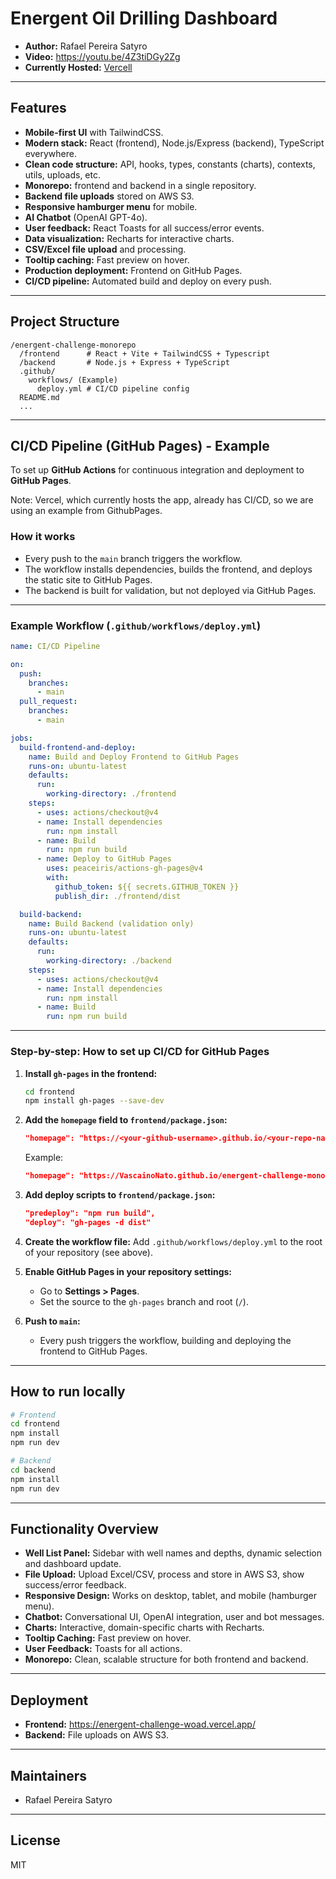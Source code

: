 # Energent Oil Drilling Dashboard

- **Author:** Rafael Pereira Satyro
- **Video:** https://youtu.be/4Z3tiDGy2Zg
- **Currently Hosted:** [Vercell](https://energent-challenge-woad.vercel.app/)

---

## Features

- **Mobile-first UI** with TailwindCSS.
- **Modern stack:** React (frontend), Node.js/Express (backend), TypeScript everywhere.
- **Clean code structure:** API, hooks, types, constants (charts), contexts, utils, uploads, etc.
- **Monorepo:** frontend and backend in a single repository.
- **Backend file uploads** stored on AWS S3.
- **Responsive hamburger menu** for mobile.
- **AI Chatbot** (OpenAI GPT-4o).
- **User feedback:** React Toasts for all success/error events.
- **Data visualization:** Recharts for interactive charts.
- **CSV/Excel file upload** and processing.
- **Tooltip caching:** Fast preview on hover.
- **Production deployment:** Frontend on GitHub Pages.
- **CI/CD pipeline:** Automated build and deploy on every push.

---

## Project Structure

```
/energent-challenge-monorepo
  /frontend      # React + Vite + TailwindCSS + Typescript
  /backend       # Node.js + Express + TypeScript
  .github/
    workflows/ (Example)
      deploy.yml # CI/CD pipeline config
  README.md
  ...
```

---

## CI/CD Pipeline (GitHub Pages) - Example

To set up **GitHub Actions** for continuous integration and deployment to **GitHub Pages**.

Note: Vercel, which currently hosts the app, already has CI/CD, so we are using an example from GithubPages.

### How it works

- Every push to the `main` branch triggers the workflow.
- The workflow installs dependencies, builds the frontend, and deploys the static site to GitHub Pages.
- The backend is built for validation, but not deployed via GitHub Pages.

---

### Example Workflow (`.github/workflows/deploy.yml`)

```yaml
name: CI/CD Pipeline

on:
  push:
    branches:
      - main
  pull_request:
    branches:
      - main

jobs:
  build-frontend-and-deploy:
    name: Build and Deploy Frontend to GitHub Pages
    runs-on: ubuntu-latest
    defaults:
      run:
        working-directory: ./frontend
    steps:
      - uses: actions/checkout@v4
      - name: Install dependencies
        run: npm install
      - name: Build
        run: npm run build
      - name: Deploy to GitHub Pages
        uses: peaceiris/actions-gh-pages@v4
        with:
          github_token: ${{ secrets.GITHUB_TOKEN }}
          publish_dir: ./frontend/dist

  build-backend:
    name: Build Backend (validation only)
    runs-on: ubuntu-latest
    defaults:
      run:
        working-directory: ./backend
    steps:
      - uses: actions/checkout@v4
      - name: Install dependencies
        run: npm install
      - name: Build
        run: npm run build
```

---

### Step-by-step: How to set up CI/CD for GitHub Pages

1. **Install `gh-pages` in the frontend:**

   ```bash
   cd frontend
   npm install gh-pages --save-dev
   ```

2. **Add the `homepage` field to `frontend/package.json`:**

   ```json
   "homepage": "https://<your-github-username>.github.io/<your-repo-name>"
   ```

   Example:

   ```json
   "homepage": "https://VascainoNato.github.io/energent-challenge-monorepo"
   ```

3. **Add deploy scripts to `frontend/package.json`:**

   ```json
   "predeploy": "npm run build",
   "deploy": "gh-pages -d dist"
   ```

4. **Create the workflow file:**
   Add `.github/workflows/deploy.yml` to the root of your repository (see above).

5. **Enable GitHub Pages in your repository settings:**

   - Go to **Settings > Pages**.
   - Set the source to the `gh-pages` branch and root (`/`).

6. **Push to `main`:**
   - Every push triggers the workflow, building and deploying the frontend to GitHub Pages.

---

## How to run locally

```bash
# Frontend
cd frontend
npm install
npm run dev

# Backend
cd backend
npm install
npm run dev
```

---

## Functionality Overview

- **Well List Panel:** Sidebar with well names and depths, dynamic selection and dashboard update.
- **File Upload:** Upload Excel/CSV, process and store in AWS S3, show success/error feedback.
- **Responsive Design:** Works on desktop, tablet, and mobile (hamburger menu).
- **Chatbot:** Conversational UI, OpenAI integration, user and bot messages.
- **Charts:** Interactive, domain-specific charts with Recharts.
- **Tooltip Caching:** Fast preview on hover.
- **User Feedback:** Toasts for all actions.
- **Monorepo:** Clean, scalable structure for both frontend and backend.

---

## Deployment

- **Frontend:** https://energent-challenge-woad.vercel.app/
- **Backend:** File uploads on AWS S3.

---

## Maintainers

- Rafael Pereira Satyro

---

## License

MIT
